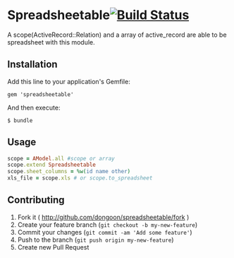 # Spreadsheetable[![Build Status](https://travis-ci.org/dongoon/spreadsheetable.svg?branch=master)](https://travis-ci.org/dongoon/spreadsheetable)

A scope(ActiveRecord::Relation) and a array of active_record are able to be spreadsheet with this module.

## Installation

Add this line to your application's Gemfile:

    gem 'spreadsheetable'

And then execute:

    $ bundle

## Usage

```ruby
scope = AModel.all #scope or array
scope.extend Spreadsheetable
scope.sheet_columns = %w(id name other)
xls_file = scope.xls # or scope.to_spreadsheet
```

## Contributing

1. Fork it ( http://github.com/dongoon/spreadsheetable/fork )
2. Create your feature branch (`git checkout -b my-new-feature`)
3. Commit your changes (`git commit -am 'Add some feature'`)
4. Push to the branch (`git push origin my-new-feature`)
5. Create new Pull Request
